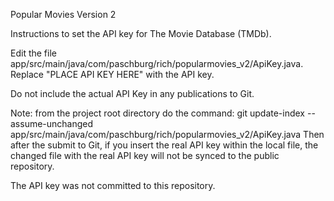 Popular Movies Version 2

Instructions to set the API key for The Movie Database (TMDb).

Edit the file app/src/main/java/com/paschburg/rich/popularmovies_v2/ApiKey.java.
Replace "PLACE API KEY HERE" with the API key.

Do not include the actual API Key in any publications to Git.

Note: from the project root directory do the command:
   git update-index --assume-unchanged app/src/main/java/com/paschburg/rich/popularmovies_v2/ApiKey.java
Then after the submit to Git, if you insert the real API key
within the local file, the changed file with the real API key will
not be synced to the public repository.

The API key was not committed to this repository.
